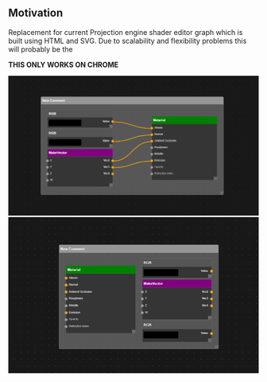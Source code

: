 ## Motivation

Replacement for current Projection engine shader editor graph which is built using HTML and SVG.
Due to scalability and flexibility problems this will probably be the


**THIS ONLY WORKS ON CHROME**

![img](./img.png)
![img](./img_1.png)
